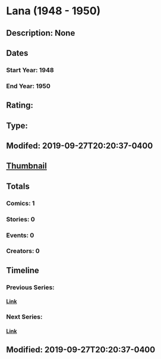 # Lana (1948 - 1950)
## Description: None
## Dates
### Start Year: 1948
### End Year: 1950
## Rating: 
## Type: 
## Modifed: 2019-09-27T20:20:37-0400
## [Thumbnail](http://i.annihil.us/u/prod/marvel/i/mg/c/90/5d8e6f0b4d6e1.jpg)
## Totals
### Comics: 1
### Stories: 0
### Events: 0
### Creators: 0
## Timeline
### Previous Series: 
#### [Link]()
### Next Series: 
#### [Link]()
## Modified: 2019-09-27T20:20:37-0400